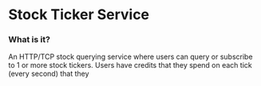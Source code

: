 # Stock Ticker Service

### What is it?

An HTTP/TCP stock querying service where users can query or subscribe to 1 or more stock tickers.
Users have credits that they spend on each tick (every second) that they 